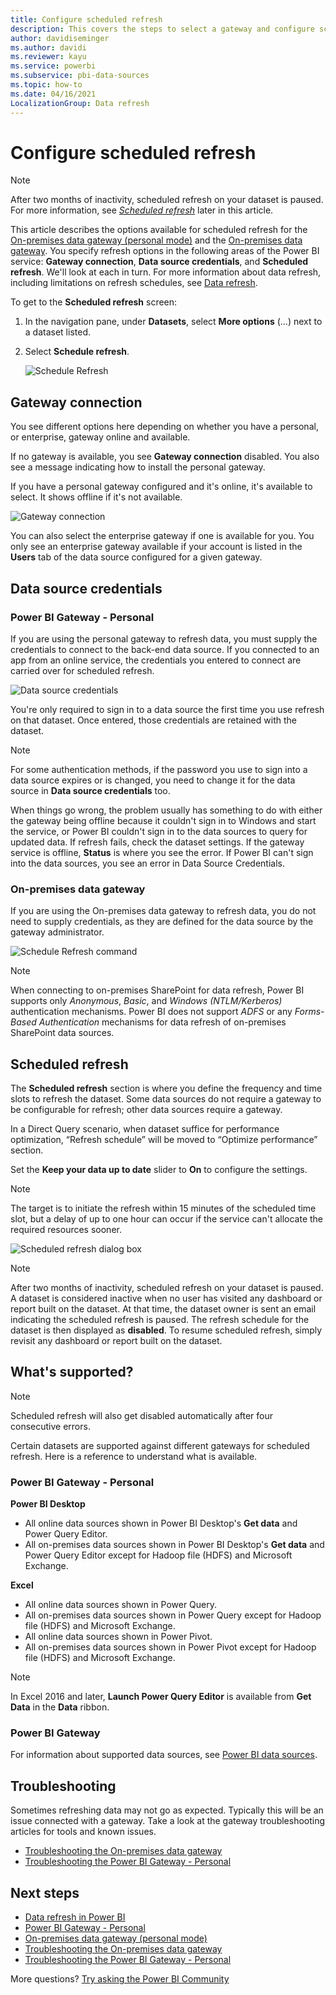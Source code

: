 ```yaml
---
title: Configure scheduled refresh
description: This covers the steps to select a gateway and configure scheduled refresh.
author: davidiseminger
ms.author: davidi
ms.reviewer: kayu
ms.service: powerbi
ms.subservice: pbi-data-sources
ms.topic: how-to
ms.date: 04/16/2021
LocalizationGroup: Data refresh
---
```


# Configure scheduled refresh

>[!NOTE]
>After two months of inactivity, scheduled refresh on your dataset is paused. For more information, see [*Scheduled refresh*](#scheduled-refresh) later in this article.

This article describes the options available for scheduled refresh for the [On-premises data gateway (personal mode)](service-gateway-personal-mode.md) and the [On-premises data gateway](service-gateway-onprem.md). You specify refresh options in the following areas of the Power BI service: **Gateway connection**, **Data source credentials**, and **Scheduled refresh**. We'll look at each in turn. For more information about data refresh, including limitations on refresh schedules, see [Data refresh](refresh-data.md#data-refresh).

To get to the **Scheduled refresh** screen:

1. In the navigation pane, under **Datasets**, select **More options** (...) next to a dataset listed.
2. Select **Schedule refresh**.

    ![Schedule Refresh](media/refresh-scheduled-refresh/dataset-menu.png)

## Gateway connection

You see different options here depending on whether you have a personal, or enterprise, gateway online and available.

If no gateway is available, you see **Gateway connection** disabled. You also see a message indicating how to install the personal gateway.

If you have a personal gateway configured and it's online, it's available to select. It shows offline if it's not available.

![Gateway connection](media/refresh-scheduled-refresh/gateway-connection.png)

You can also select the enterprise gateway if one is available for you. You only see an enterprise gateway available if your account is listed in the **Users** tab of the data source configured for a given gateway.

## Data source credentials

### Power BI Gateway - Personal

If you are using the personal gateway to refresh data, you must supply the credentials to connect to the back-end data source. If you connected to an app from an online service, the credentials you entered to connect are carried over for scheduled refresh.

![Data source credentials](media/refresh-scheduled-refresh/data-source-credentials-pgw.png)

You're only required to sign in to a data source the first time you use refresh on that dataset. Once entered, those credentials are retained with the dataset.

> [!NOTE]
> For some authentication methods, if the password you use to sign into a data source expires or is changed, you need to change it for the data source in **Data source credentials** too.

When things go wrong, the problem usually has something to do with either the gateway being offline because it couldn't sign in to Windows and start the service, or Power BI couldn't sign in to the data sources to query for updated data. If refresh fails, check the dataset settings. If the gateway service is offline, **Status** is where you see the error. If Power BI can't sign into the data sources, you see an error in Data Source Credentials.

### On-premises data gateway

If you are using the On-premises data gateway to refresh data, you do not need to supply credentials, as they are defined for the data source by the gateway administrator.

![Schedule Refresh command](media/refresh-scheduled-refresh/data-source-credentials-egw.png)

> [!NOTE]
> When connecting to on-premises SharePoint for data refresh, Power BI supports only *Anonymous*, *Basic*, and *Windows (NTLM/Kerberos)* authentication mechanisms. Power BI does not support *ADFS* or any *Forms-Based Authentication* mechanisms for data refresh of on-premises SharePoint data sources.

## Scheduled refresh

The **Scheduled refresh** section is where you define the frequency and time slots to refresh the dataset. Some data sources do not require a gateway to be configurable for refresh; other data sources require a gateway.

In a Direct Query scenario, when dataset suffice for performance optimization, “Refresh schedule” will be moved to “Optimize performance” section.

Set the **Keep your data up to date** slider to **On** to configure the settings.

> [!NOTE]
> The target is to initiate the refresh within 15 minutes of the scheduled time slot, but a delay of up to one hour can occur if the service can't allocate the required resources sooner.

![Scheduled refresh dialog box](media/refresh-scheduled-refresh/scheduled-refresh.png)

> [!NOTE]
> After two months of inactivity, scheduled refresh on your dataset is paused. A dataset is considered inactive when no user has visited any dashboard or report built on the dataset. At that time, the dataset owner is sent an email indicating the scheduled refresh is paused. The refresh schedule for the dataset is then displayed as **disabled**. To resume scheduled refresh, simply revisit any dashboard or report built on the dataset.

## What's supported?


> [!NOTE]
> Scheduled refresh will also get disabled automatically after four consecutive errors.

Certain datasets are supported against different gateways for scheduled refresh. Here is a reference to understand what is available.

### Power BI Gateway - Personal

**Power BI Desktop**

* All online data sources shown in Power BI Desktop's **Get data** and Power Query Editor.
* All on-premises data sources shown in Power BI Desktop's **Get data** and Power Query Editor except for Hadoop file (HDFS) and Microsoft Exchange.

**Excel**

* All online data sources shown in Power Query.
* All on-premises data sources shown in Power Query except for Hadoop file (HDFS) and Microsoft Exchange.
* All online data sources shown in Power Pivot.
* All on-premises data sources shown in Power Pivot except for Hadoop file (HDFS) and Microsoft Exchange.

> [!NOTE]
> In Excel 2016 and later, **Launch Power Query Editor** is available from **Get Data** in the **Data** ribbon.

### Power BI Gateway

For information about supported data sources, see [Power BI data sources](power-bi-data-sources.md).

## Troubleshooting
Sometimes refreshing data may not go as expected. Typically this will be an issue connected with a gateway. Take a look at the gateway troubleshooting articles for tools and known issues.

- [Troubleshooting the On-premises data gateway](service-gateway-onprem-tshoot.md)
- [Troubleshooting the Power BI Gateway - Personal](service-admin-troubleshooting-power-bi-personal-gateway.md)

## Next steps

- [Data refresh in Power BI](refresh-data.md)  
- [Power BI Gateway - Personal](service-gateway-personal-mode.md)  
- [On-premises data gateway (personal mode)](service-gateway-onprem.md)  
- [Troubleshooting the On-premises data gateway](service-gateway-onprem-tshoot.md)  
- [Troubleshooting the Power BI Gateway - Personal](service-admin-troubleshooting-power-bi-personal-gateway.md)  

More questions? [Try asking the Power BI Community](https://community.powerbi.com/)
